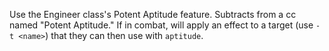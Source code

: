 Use the Engineer class's Potent Aptitude feature.
Subtracts from a cc named "Potent Aptitude."
If in combat, will apply an effect to a target (use `-t <name>`) that they can then use with `aptitude`.
